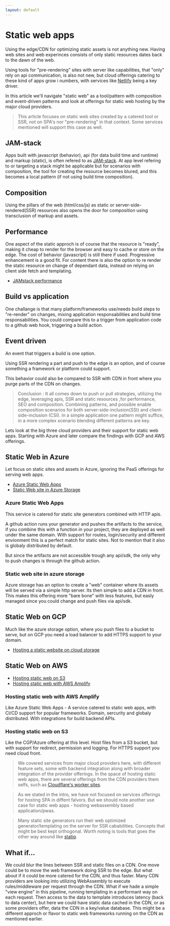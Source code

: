 ```yaml
---
layout: default
---
```


# Static web apps

Using the edge/CDN for optimizing static assets is not anything new. Having web sites and web experinces consists of only static resources dates back to the dawn of the web.

Using tools for "pre-rendering" sites with server like capabilities, that "only" rely on api communication, is also not new, but cloud offerings catering to these kind of apps grow i numbers, with services like [Netlify](https://www.netlify.com/) being a key driver.

In this article we'll navigate "static web" as a tool/pattern with composition and event-driven patterns and look at offerings for static web hosting by the major cloud providers. 

> This article focuses on static web sites created by a catered tool or SSR, not on SPA's nor "pre-rendering" in that context. Some services mentioned will support this case as well.

## JAM-stack
Apps built with javascript (behavior), api (for data build time and runtime) and markup (static), is often refered to as [JAM-stack](https://jamstack.org/).
At app level refering to or targeting a stack might be applicable but for scenarios with composition, the tool for creating the resource becomes blured, and this becomes a local pattern (if not using build time composition).

## Composition
Using the pillars of the web (html/css/js) as static or server-side-rendered(SSR) resources also opens the door for composition using transclusion of markup and assets.

## Performance
One aspect of the static approch is of course that the resource is "ready", making it cheap to render for the browser and easy to cache or store on the edge. 
The cost of behavior (javascript) is still there if used. Progressive enhancement is a good fit. For content there is also the option to re render the static resource on change of dependant data, instead on relying on client side fetch and templating.

- [JAMstack performance](https://css-tricks.com/a-look-at-jamstacks-speed-by-the-numbers/)

## Build vs application
One challange is that many platform/frameworks use/needs build steps to "re-render" on changes, mixing application responsabilities and build time responsabilities.
You could compare this to a trigger from application code to a github web hook, triggering a build action.

## Event driven
An event that triggers a build is one option.

Using SSR rendering a part and push to the edge is an option, and of course something a framework or platform could support.

This behavior could also be compared to SSR with CDN in front where you purge parts of the CDN on changes.

> Conclusion : It all comes down to push or pull strategies, utilizing the edge, leveraging apis, SSR and static resources ,for performance, SEO and composition. Combining patterns, and possible enable composition scenarios for both server-side-inclusion(SSI) and client-side-inclusion (CSI). In a simple application one pattern might suffice, in a more complex scenario blending different patterns are key.

Lets look at the big three cloud providers and their support for static web apps. Starting with Azure and later compare the findings with GCP and AWS offerings.

## Static Web in Azure

Let focus on static sites and assets in Azure, ignoring the PaaS offerings for serving web apps.

- [Azure Static Web Apps](https://azure.microsoft.com/en-us/services/app-service/static/)
- [Static Web site in Azure Storage](https://docs.microsoft.com/en-us/azure/storage/blobs/storage-blob-static-website)

### Azure Static Web Apps

This service is catered for static site generators combined with HTTP apis.

A github action runs your generator and pushes the artifacts to the service, if you combine this with a function in your project, they are deployed as well under the same domain.
With support for routes, login/security and different envionment this is a perfect match for static sites. Not to mention that it also is globaly distributed by default.

But since the artifacts are not accessible trough any api/sdk, the only why to push changes is through the github action. 

### Static web site in azure storage

Azure storage has an option to create a "web" container where its assets will be served via a simple http server. Its then simple to add a CDN in front.
This makes this offering more "bare bone" with less features, but easly managed since you could change and push files via api/sdk.

## Static Web on GCP

Much like the azure storage option, where you push files to a bucket to serve, but on GCP you need a load balancer to add HTTPS support to your domain.
- [Hosting a static website on cloud storage](https://cloud.google.com/storage/docs/hosting-static-website)

## Static Web on AWS

- [Hosting static web on S3](https://docs.aws.amazon.com/AmazonS3/latest/dev/WebsiteHosting.html)
- [Hosting static web with AWS Amplify](https://aws.amazon.com/amplify/console/)

### Hosting static web with AWS Amplify
Like Azure Static Web Apps - A service catered to static web apps, with CI/CD support for popular frameworks. Domain, sercurity and globaly distributed. With integrations for build backend APIs.

### Hosting static web on S3

Like the CGP/Azure offering at this level. Host files from a S3 bucket, but with support for redirect, permission and logging. For HTTPS support you need cloud front.

> We covered services from major cloud providers here, with different feature sets, some with backend integration along with broader integration of the provider offerings. In the space of hosting static web apps, there are several offerings from the CDN providers them selfs, such as [Cloudflare's worker sites](https://workers.cloudflare.com/sites).

> As we stated in the intro, we have not focused on services offerings for hosting SPA in diffent falvors. But we should note another use case for static web apps - hosting webassembly based application/pwas.

> Many static site generators run their web optimized generator/templating on the server for SSR cababilities. Concepts that might be best kept orthogonal. Worth noting is tools that goes the other way around like [statiq](https://statiq.dev/).

## What if...
We could blur the lines between SSR and static files on a CDN. One move could be to move the web framework doing SSR to the edge. But what about if it could be more catered for the CDN, and thus faster. Many CDN providers are looking into utilizing WebAssembly to execute rules/middleware per request through the CDN. What if we hade a simple "view engine" in this pipeline, running templating in a performant way on each request. Then access to the data to template introduces latency (back to data center), but here we could have static data cached in the CDN, or as some providers offer, data the CDN in a key/value database.
This might be a different approch or flavor to static web frameworks running on the CDN as mentioned earlier.
